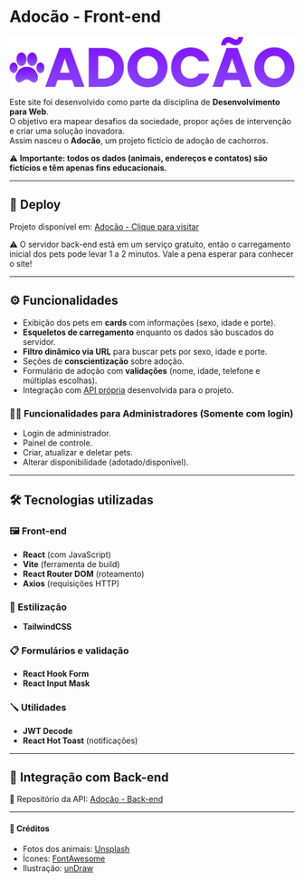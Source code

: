 # Adocão - Front-end
![Logo do Adocão](https://raw.githubusercontent.com/Lucas-LDev/adocao-frontend/63d1fdfb00bec23b53f3579085eeb04e8a2f573a/src/assets/images/logo/logo.svg)


Este site foi desenvolvido como parte da disciplina de **Desenvolvimento para Web**.  
O objetivo era mapear desafios da sociedade, propor ações de intervenção e criar uma solução inovadora.  
Assim nasceu o **Adocão**, um projeto fictício de adoção de cachorros.  

⚠️ **Importante: todos os dados (animais, endereços e contatos) são fictícios e têm apenas fins educacionais.**

---

## 🚀 Deploy
Projeto disponível em: [Adocão - Clique para visitar](https://adocao-puce.vercel.app/)

⚠️ O servidor back-end está em um serviço gratuito, então o carregamento inicial dos pets pode levar 1 a 2 minutos. Vale a pena esperar para conhecer o site!

---

## ⚙️ Funcionalidades
- Exibição dos pets em **cards** com informações (sexo, idade e porte).  
- **Esqueletos de carregamento** enquanto os dados são buscados do servidor.  
- **Filtro dinâmico via URL** para buscar pets por sexo, idade e porte.  
- Seções de **conscientização** sobre adoção.  
- Formulário de adoção com **validações** (nome, idade, telefone e múltiplas escolhas).  
- Integração com [API própria](https://github.com/Lucas-LDev/adocao-api) desenvolvida para o projeto.

### 👨‍💻 Funcionalidades para Administradores (Somente com login)
- Login de administrador.  
- Painel de controle.  
- Criar, atualizar e deletar pets.  
- Alterar disponibilidade (adotado/disponível).  

---

## 🛠️ Tecnologias utilizadas
### 🖼️ Front-end
- **React** (com JavaScript)
- **Vite** (ferramenta de build)
- **React Router DOM** (roteamento)
- **Axios** (requisições HTTP)

### 🎨 Estilização
- **TailwindCSS**  

### 📋 Formulários e validação
- **React Hook Form**
- **React Input Mask**

### 🪛 Utilidades
- **JWT Decode**
- **React Hot Toast** (notificações)

---

## 🧰 Integração com Back-end
🔗 Repositório da API: [Adocão - Back-end](https://github.com/Lucas-LDev/adocao-api)


---

#### 📄 Créditos
- Fotos dos animais: [Unsplash](https://unsplash.com/)  
- Ícones: [FontAwesome](https://fontawesome.com/)  
- Ilustração: [unDraw](https://undraw.co/)  
